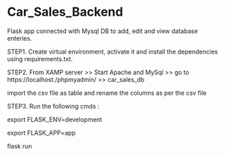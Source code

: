 # Car_Sales_Backend
Flask app connected with Mysql DB to add, edit and view database enteries.

STEP1. Create virtual environment, activate it and install the dependencies using requirements.txt.

STEP2. From XAMP server >> Start Apache and MySql >> go to https://localhost./phpmyadmin/ >> car_sales_db

import the csv file as table and rename the columns as per the csv file

STEP3. Run the following cmds :

export FLASK_ENV=development

export FLASK_APP=app

flask run

